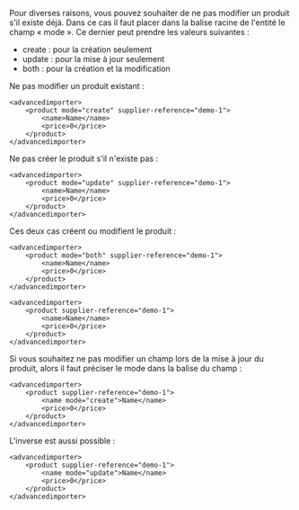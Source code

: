 Pour diverses raisons, vous pouvez souhaiter de ne pas modifier un produit s'il existe déjà. Dans ce cas il faut placer dans la balise racine de l'entité le champ « mode ». Ce dernier peut prendre les valeurs suivantes :
- create : pour la création seulement
- update : pour la mise à jour seulement
- both : pour la création et la modification

Ne pas modifier un produit existant :
```
<advancedimporter>
    <product mode="create" supplier-reference="demo-1">
        <name>Name</name>
        <price>0</price>
    </product>
</advancedimporter>
```

Ne pas créer le produit s'il n'existe pas :
```
<advancedimporter>
    <product mode="update" supplier-reference="demo-1">
        <name>Name</name>
        <price>0</price>
    </product>
</advancedimporter>
```

Ces deux cas créent ou modifient le produit :
```
<advancedimporter>
    <product mode="both" supplier-reference="demo-1">
        <name>Name</name>
        <price>0</price>
    </product>
</advancedimporter>
```

```
<advancedimporter>
    <product supplier-reference="demo-1">
        <name>Name</name>
        <price>0</price>
    </product>
</advancedimporter>
```

Si vous souhaitez ne pas modifier un champ lors de la mise à jour du produit, alors il faut préciser le mode dans la balise du champ :
```
<advancedimporter>
    <product supplier-reference="demo-1">
        <name mode="create">Name</name>
        <price>0</price>
    </product>
</advancedimporter>
```

L'inverse est aussi possible :
```
<advancedimporter>
    <product supplier-reference="demo-1">
        <name mode="update">Name</name>
        <price>0</price>
    </product>
</advancedimporter>
```

